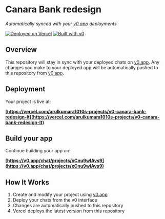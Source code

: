 # Canara Bank redesign

*Automatically synced with your [v0.app](https://v0.app) deployments*

[![Deployed on Vercel](https://img.shields.io/badge/Deployed%20on-Vercel-black?style=for-the-badge&logo=vercel)](https://vercel.com/arulkumara1010s-projects/v0-canara-bank-redesign-lt)
[![Built with v0](https://img.shields.io/badge/Built%20with-v0.app-black?style=for-the-badge)](https://v0.app/chat/projects/xCnu9wIAvs9)

## Overview

This repository will stay in sync with your deployed chats on [v0.app](https://v0.app).
Any changes you make to your deployed app will be automatically pushed to this repository from [v0.app](https://v0.app).

## Deployment

Your project is live at:

**[https://vercel.com/arulkumara1010s-projects/v0-canara-bank-redesign-lt](https://vercel.com/arulkumara1010s-projects/v0-canara-bank-redesign-lt)**

## Build your app

Continue building your app on:

**[https://v0.app/chat/projects/xCnu9wIAvs9](https://v0.app/chat/projects/xCnu9wIAvs9)**

## How It Works

1. Create and modify your project using [v0.app](https://v0.app)
2. Deploy your chats from the v0 interface
3. Changes are automatically pushed to this repository
4. Vercel deploys the latest version from this repository
